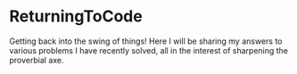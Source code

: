 # ReturningToCode
Getting back into the swing of things!  Here I will be sharing my answers to various problems I have recently solved, all in the interest of sharpening the proverbial axe.
